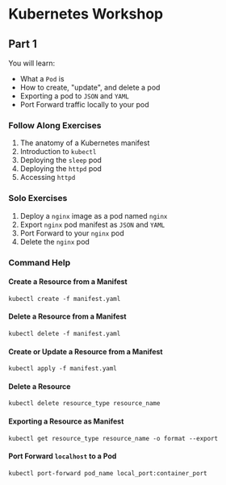 # Kubernetes Workshop

## Part 1

You will learn:

- What a `Pod` is
- How to create, "update", and delete a pod
- Exporting a pod to `JSON` and `YAML`
- Port Forward traffic locally to your pod

### Follow Along Exercises

1. The anatomy of a Kubernetes manifest
2. Introduction to `kubectl`
3. Deploying the `sleep` pod
4. Deploying the `httpd` pod
5. Accessing `httpd`

### Solo Exercises

1. Deploy a `nginx` image as a pod named `nginx`
2. Export `nginx` pod manifest as `JSON` and `YAML`
3. Port Forward to your `nginx` pod
4. Delete the `nginx` pod

### Command Help

#### Create a Resource from a Manifest

```shell
kubectl create -f manifest.yaml
```

#### Delete a Resource from a Manifest

```shell
kubectl delete -f manifest.yaml
```

#### Create or Update a Resource from a Manifest

```shell
kubectl apply -f manifest.yaml
```

#### Delete a Resource

```shell
kubectl delete resource_type resource_name
```

#### Exporting a Resource as Manifest

```shell
kubectl get resource_type resource_name -o format --export
```

#### Port Forward `localhost` to a Pod

```shell
kubectl port-forward pod_name local_port:container_port
```
